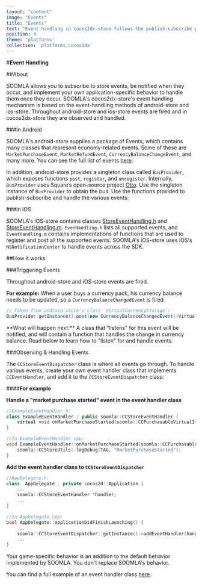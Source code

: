 ```yaml
---
layout: "content"
image: "Events"
title: "Events"
text: "Event handling in cocos2dx-store follows the publish-subscribe pattern."
position: 4
theme: 'platforms'
collection: 'platforms_cocos2dx'
---
```


#**Event Handling**

##About

SOOMLA allows you to subscribe to store events, be notified when they occur, and implement your own application-specific behavior to handle them once they occur. SOOMLA's cocos2dx-store's event handling mechanism is based on the event-handling methods of android-store and ios-store. Throughout android-store and ios-store events are fired and in cocos2dx-store they are observed and handled.

###In Android

SOOMLA's android-store supplies a package of Events, which contains many classes that represent economy-related events. Some of these are `MarketPurchaseEvent`, `MarketRefundEvent`, `CurrencyBalanceChangeEvent`, and many more. You can see the full list of events [here](https://github.com/soomla/android-store/tree/master/SoomlaAndroidStore/src/com/soomla/store/events).

In addition, android-store provides a singleton class called `BusProvider`, which exposes functions `post`, `register`, and `unregister`. Internally, `BusProvider` uses Square’s open-source project [Otto](http://square.github.io/otto/). Use the singleton instance of `BusProvider` to obtain the bus. Use the functions provided to publish-subscribe and handle the various events:

###In iOS

SOOMLA's iOS-store contains classes [StoreEventHandling.h](https://github.com/soomla/ios-store/blob/master/SoomlaiOSStore/StoreEventHandling.h) and [StoreEventHandling.m](https://github.com/soomla/ios-store/blob/master/SoomlaiOSStore/StoreEventHandling.m). `EvenHandling.h` lists all supported events, and `EventHandling.m` contains implementations of functions that are used to register and post all the supported events. SOOMLA's iOS-store uses iOS's `NSNotificationCenter` to handle events across the SDK.

##How it works

###Triggering Events

Throughout android-store and iOS-store events are fired.

**For example:** When a user buys a currency pack, his currency balance needs to be updated, so a `CurrencyBalanceChangedEvent` is fired.

``` cs
// Taken from android-store's class `VirtualCurrencyStorage`:
BusProvider.getInstance().post(new CurrencyBalanceChangedEvent((VirtualCurrency)item, balance, amountAdded));
```

<div class="info-box">**What will happen next:** A class that "listens" for this event will be notified, and will contain a function that handles the change in currency balance. Read below to learn how to "listen" for and handle events.</div>

###Observing & Handling Events

The `CCStoreEventDispatcher` class is where all events go through. To handle various events, create your own event handler class that implements `CCEventHandler`, and add it to the `CCStoreEventDispatcher` class:

####**For example**


**Handle a "market purchase started" event in the event handler class**
``` cpp
//ExampleEventHandler.h:
class ExampleEventHandler : public soomla::CCStoreEventHandler {
    virtual void onMarketPurchaseStarted(soomla::CCPurchasableVirtualItem *purchasableVirtualItem);
}

//In ExampleEventHandler.cpp:
void ExampleEventHandler::onMarketPurchaseStarted(soomla::CCPurchasableVirtualItem *purchasableVirtualItem) {
    soomla::CCStoreUtils::logDebug(TAG, "MarketPurchaseStarted");
}
```

**Add the event handler class to `CCStoreEventDispatcher`**
``` cpp
//AppDelegate.h:
class  AppDelegate : private cocos2d::Application {
    ...
    soomla::CCStoreEventHandler *handler;
    ...
}

//In AppDelegate.cpp:
bool AppDelegate::applicationDidFinishLaunching() {
    ...
    soomla::CCStoreEventDispatcher::getInstance()->addEventHandler(handler);
    ...
}
```

<div class="info-box">Your game-specific behavior is an addition to the default behavior implemented by SOOMLA. You don't replace SOOMLA's behavior.</div>

You can find a full example of an event handler class [here](https://github.com/soomla/cocos2dx-store-example/blob/master/Classes/ExampleEventHandler.h).
